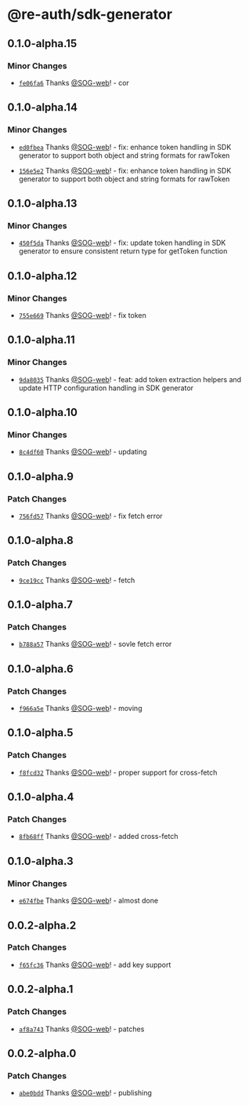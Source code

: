 # @re-auth/sdk-generator

## 0.1.0-alpha.15

### Minor Changes

- [`fe06fa6`](https://github.com/SOG-web/reauth/commit/fe06fa655378f75962445cdec615bb654a6f219c) Thanks [@SOG-web](https://github.com/SOG-web)! - cor

## 0.1.0-alpha.14

### Minor Changes

- [`ed0fbea`](https://github.com/SOG-web/reauth/commit/ed0fbea478316a12388d242ebc877005c6db907a) Thanks [@SOG-web](https://github.com/SOG-web)! - fix: enhance token handling in SDK generator to support both object and string formats for rawToken

- [`156e5e2`](https://github.com/SOG-web/reauth/commit/156e5e2074f65aed0bc37652180fe77afe095ec1) Thanks [@SOG-web](https://github.com/SOG-web)! - fix: enhance token handling in SDK generator to support both object and string formats for rawToken

## 0.1.0-alpha.13

### Minor Changes

- [`450f5da`](https://github.com/SOG-web/reauth/commit/450f5da993ba31c99d7c8da60e11e28ee61c7f14) Thanks [@SOG-web](https://github.com/SOG-web)! - fix: update token handling in SDK generator to ensure consistent return type for getToken function

## 0.1.0-alpha.12

### Minor Changes

- [`755e669`](https://github.com/SOG-web/reauth/commit/755e669c00b8deb8e1f86bcba8a881cb4e8a2909) Thanks [@SOG-web](https://github.com/SOG-web)! - fix token

## 0.1.0-alpha.11

### Minor Changes

- [`9da8035`](https://github.com/SOG-web/reauth/commit/9da8035cb953afa445de39d15ae8030b254088d5) Thanks [@SOG-web](https://github.com/SOG-web)! - feat: add token extraction helpers and update HTTP configuration handling in SDK generator

## 0.1.0-alpha.10

### Minor Changes

- [`8c4df60`](https://github.com/SOG-web/reauth/commit/8c4df60440899c162a8a40e83d9df5325c91c80f) Thanks [@SOG-web](https://github.com/SOG-web)! - updating

## 0.1.0-alpha.9

### Patch Changes

- [`756fd57`](https://github.com/SOG-web/reauth/commit/756fd57764fa7451235dd71e63e7287de041af98) Thanks [@SOG-web](https://github.com/SOG-web)! - fix fetch error

## 0.1.0-alpha.8

### Patch Changes

- [`9ce19cc`](https://github.com/SOG-web/reauth/commit/9ce19cc9b247a3c213223e51fb478f95087939e9) Thanks [@SOG-web](https://github.com/SOG-web)! - fetch

## 0.1.0-alpha.7

### Patch Changes

- [`b788a57`](https://github.com/SOG-web/reauth/commit/b788a575d7c99a4cf1b0c07c8589c55e45f83464) Thanks [@SOG-web](https://github.com/SOG-web)! - sovle fetch error

## 0.1.0-alpha.6

### Patch Changes

- [`f966a5e`](https://github.com/SOG-web/reauth/commit/f966a5eb9923f761629f1bafc657fbdd6e97185b) Thanks [@SOG-web](https://github.com/SOG-web)! - moving

## 0.1.0-alpha.5

### Patch Changes

- [`f8fcd32`](https://github.com/SOG-web/reauth/commit/f8fcd32a95c1f777acdb63766f9b13e2ecad7db5) Thanks [@SOG-web](https://github.com/SOG-web)! - proper support for cross-fetch

## 0.1.0-alpha.4

### Patch Changes

- [`8fb68ff`](https://github.com/SOG-web/reauth/commit/8fb68ff34fd7df50d029311d9e45ad5722399a2c) Thanks [@SOG-web](https://github.com/SOG-web)! - added cross-fetch

## 0.1.0-alpha.3

### Minor Changes

- [`e674fbe`](https://github.com/SOG-web/reauth/commit/e674fbe07643acee880ed56a7b03bac3e2996759) Thanks [@SOG-web](https://github.com/SOG-web)! - almost done

## 0.0.2-alpha.2

### Patch Changes

- [`f65fc36`](https://github.com/SOG-web/reauth/commit/f65fc36f9078992241146563a96561c195a9e9a9) Thanks [@SOG-web](https://github.com/SOG-web)! - add key support

## 0.0.2-alpha.1

### Patch Changes

- [`af8a743`](https://github.com/SOG-web/reauth/commit/af8a7437ae7036e3ab24d9407cb468abe19f3d4e) Thanks [@SOG-web](https://github.com/SOG-web)! - patches

## 0.0.2-alpha.0

### Patch Changes

- [`abe0bdd`](https://github.com/SOG-web/reauth/commit/abe0bdd0a7aa382160d39f6d9c3618f5fbeccfd8) Thanks [@SOG-web](https://github.com/SOG-web)! - publishing
